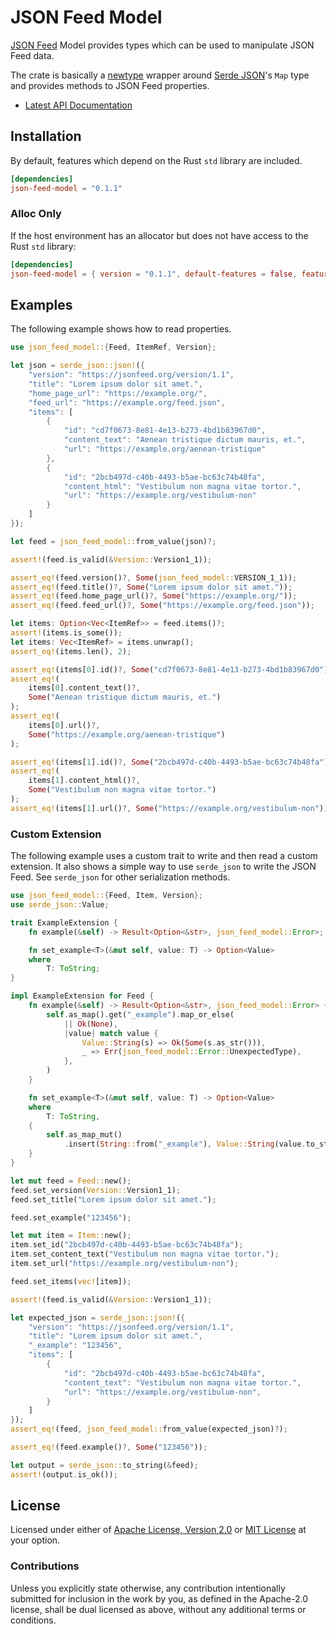 # JSON Feed Model

[JSON Feed][jsonfeed] Model provides types which can be used to manipulate JSON Feed
data.

The crate is basically a [newtype][newtype] wrapper around [Serde JSON][serde_json]'s `Map` type and provides methods
to JSON Feed properties.

* [Latest API Documentation][api_docs]

## Installation

By default, features which depend on the Rust `std` library are included.

```toml
[dependencies]
json-feed-model = "0.1.1"
```

### Alloc Only

If the host environment has an allocator but does not have access to the Rust `std` library:

```toml
[dependencies]
json-feed-model = { version = "0.1.1", default-features = false, features = ["alloc"]}
```

## Examples

The following example shows how to read properties.

```rust
use json_feed_model::{Feed, ItemRef, Version};

let json = serde_json::json!({
    "version": "https://jsonfeed.org/version/1.1",
    "title": "Lorem ipsum dolor sit amet.",
    "home_page_url": "https://example.org/",
    "feed_url": "https://example.org/feed.json",
    "items": [
        {
            "id": "cd7f0673-8e81-4e13-b273-4bd1b83967d0",
            "content_text": "Aenean tristique dictum mauris, et.",
            "url": "https://example.org/aenean-tristique"
        },
        {
            "id": "2bcb497d-c40b-4493-b5ae-bc63c74b48fa",
            "content_html": "Vestibulum non magna vitae tortor.",
            "url": "https://example.org/vestibulum-non"
        }
    ]
});

let feed = json_feed_model::from_value(json)?;

assert!(feed.is_valid(&Version::Version1_1));

assert_eq!(feed.version()?, Some(json_feed_model::VERSION_1_1));
assert_eq!(feed.title()?, Some("Lorem ipsum dolor sit amet."));
assert_eq!(feed.home_page_url()?, Some("https://example.org/"));
assert_eq!(feed.feed_url()?, Some("https://example.org/feed.json"));

let items: Option<Vec<ItemRef>> = feed.items()?;
assert!(items.is_some());
let items: Vec<ItemRef> = items.unwrap();
assert_eq!(items.len(), 2);

assert_eq!(items[0].id()?, Some("cd7f0673-8e81-4e13-b273-4bd1b83967d0"));
assert_eq!(
    items[0].content_text()?,
    Some("Aenean tristique dictum mauris, et.")
);
assert_eq!(
    items[0].url()?,
    Some("https://example.org/aenean-tristique")
);

assert_eq!(items[1].id()?, Some("2bcb497d-c40b-4493-b5ae-bc63c74b48fa"));
assert_eq!(
    items[1].content_html()?,
    Some("Vestibulum non magna vitae tortor.")
);
assert_eq!(items[1].url()?, Some("https://example.org/vestibulum-non"));
```

### Custom Extension

The following example uses a custom trait to write and then read a custom extension.
It also shows a simple way to use `serde_json` to write the JSON Feed. See
`serde_json` for other serialization methods.

```rust
use json_feed_model::{Feed, Item, Version};
use serde_json::Value;

trait ExampleExtension {
    fn example(&self) -> Result<Option<&str>, json_feed_model::Error>;

    fn set_example<T>(&mut self, value: T) -> Option<Value>
    where
        T: ToString;
}

impl ExampleExtension for Feed {
    fn example(&self) -> Result<Option<&str>, json_feed_model::Error> {
        self.as_map().get("_example").map_or_else(
            || Ok(None),
            |value| match value {
                Value::String(s) => Ok(Some(s.as_str())),
                _ => Err(json_feed_model::Error::UnexpectedType),
            },
        )
    }

    fn set_example<T>(&mut self, value: T) -> Option<Value>
    where
        T: ToString,
    {
        self.as_map_mut()
            .insert(String::from("_example"), Value::String(value.to_string()))
    }
}

let mut feed = Feed::new();
feed.set_version(Version::Version1_1);
feed.set_title("Lorem ipsum dolor sit amet.");

feed.set_example("123456");

let mut item = Item::new();
item.set_id("2bcb497d-c40b-4493-b5ae-bc63c74b48fa");
item.set_content_text("Vestibulum non magna vitae tortor.");
item.set_url("https://example.org/vestibulum-non");

feed.set_items(vec![item]);

assert!(feed.is_valid(&Version::Version1_1));

let expected_json = serde_json::json!({
    "version": "https://jsonfeed.org/version/1.1",
    "title": "Lorem ipsum dolor sit amet.",
    "_example": "123456",
    "items": [
        {
            "id": "2bcb497d-c40b-4493-b5ae-bc63c74b48fa",
            "content_text": "Vestibulum non magna vitae tortor.",
            "url": "https://example.org/vestibulum-non",
        }
    ]
});
assert_eq!(feed, json_feed_model::from_value(expected_json)?);

assert_eq!(feed.example()?, Some("123456"));

let output = serde_json::to_string(&feed);
assert!(output.is_ok());
```

## License

Licensed under either of [Apache License, Version 2.0][license_apache] or [MIT
License][license_mit] at your option.

### Contributions

Unless you explicitly state otherwise, any contribution intentionally submitted
for inclusion in the work by you, as defined in the Apache-2.0 license, shall be
dual licensed as above, without any additional terms or conditions.

[license_apache]: LICENSE-APACHE
[license_mit]: LICENSE-MIT
[jsonfeed]: https://jsonfeed.org/
[newtype]: https://doc.rust-lang.org/rust-by-example/generics/new_types.html
[serde_json]: https://github.com/serde-rs/json
[api_docs]: https://docs.rs/json-feed-model/
